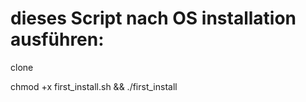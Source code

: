 # dieses Script nach OS installation ausführen:
clone

chmod +x first_install.sh && ./first_install
